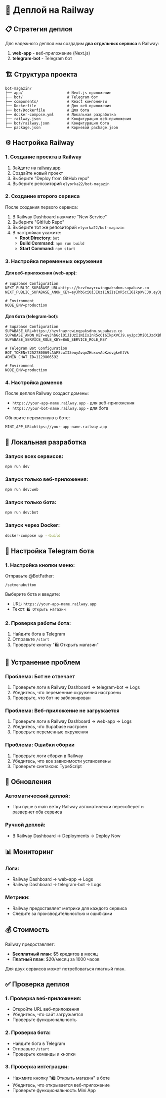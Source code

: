 # 🚀 Деплой на Railway

## 📋 Стратегия деплоя

Для надежного деплоя мы создадим **два отдельных сервиса** в Railway:
1. **web-app** - веб-приложение (Next.js)
2. **telegram-bot** - Telegram бот

## 🏗️ Структура проекта

```
bot-magazin/
├── app/                    # Next.js приложение
├── bot/                    # Telegram бот
├── components/             # React компоненты
├── Dockerfile              # Для веб-приложения
├── bot/Dockerfile          # Для бота
├── docker-compose.yml      # Локальная разработка
├── railway.json            # Конфигурация веб-приложения
├── bot/railway.json        # Конфигурация бота
└── package.json            # Корневой package.json
```

## ⚙️ Настройка Railway

### 1. Создание проекта в Railway

1. Зайдите на [railway.app](https://railway.app)
2. Создайте новый проект
3. Выберите "Deploy from GitHub repo"
4. Выберите репозиторий `elyorka22/bot-magazin`

### 2. Создание второго сервиса

После создания первого сервиса:
1. В Railway Dashboard нажмите "New Service"
2. Выберите "GitHub Repo"
3. Выберите тот же репозиторий `elyorka22/bot-magazin`
4. В настройках укажите:
   - **Root Directory**: `bot`
   - **Build Command**: `npm run build`
   - **Start Command**: `npm start`

### 3. Настройка переменных окружения

#### Для веб-приложения (web-app):
```env
# Supabase Configuration
NEXT_PUBLIC_SUPABASE_URL=https://hzvfnayrcwinqpaksdnm.supabase.co
NEXT_PUBLIC_SUPABASE_ANON_KEY=eyJhbGciOiJIUzI1NiIsInR5cCI6IkpXVCJ9.eyJpc3MiOiJzdXBhYmFzZSIsInJlZiI6Imh6dmZuYXlyY3dpbnFwYWtzZG5tIiwicm9sZSI6ImFub24iLCJpYXQiOjE3NTU0NDA5MzYsImV4cCI6MjA3MTAxNjkzNn0.TrnsqlL1hx48t4VUeqg_vFgXvb2ZUbdrZb8Ult3zL7o

# Environment
NODE_ENV=production
```

#### Для бота (telegram-bot):
```env
# Supabase Configuration
SUPABASE_URL=https://hzvfnayrcwinqpaksdnm.supabase.co
SUPABASE_ANON_KEY=eyJhbGciOiJIUzI1NiIsInR5cCI6IkpXVCJ9.eyJpc3MiOiJzdXBhYmFzZSIsInJlZiI6Imh6dmZuYXlyY3dpbnFwYWtzZG5tIiwicm9sZSI6ImFub24iLCJpYXQiOjE3NTU0NDA5MzYsImV4cCI6MjA3MTAxNjkzNn0.TrnsqlL1hx48t4VUeqg_vFgXvb2ZUbdrZb8Ult3zL7o
SUPABASE_SERVICE_ROLE_KEY=ВАШ_SERVICE_ROLE_KEY

# Telegram Bot Configuration
BOT_TOKEN=7252780069:AAFScwII3euyAvqmZHuxxvAoKzovgkeKtVk
ADMIN_CHAT_ID=1129806592

# Environment
NODE_ENV=production
```

### 4. Настройка доменов

После деплоя Railway создаст домены:
- `https://your-app-name.railway.app` - для веб-приложения
- `https://your-bot-name.railway.app` - для бота

Обновите переменную в боте:
```env
MINI_APP_URL=https://your-app-name.railway.app
```

## 🔧 Локальная разработка

### Запуск всех сервисов:
```bash
npm run dev
```

### Запуск только веб-приложения:
```bash
npm run dev:web
```

### Запуск только бота:
```bash
npm run dev:bot
```

### Запуск через Docker:
```bash
docker-compose up --build
```

## 📱 Настройка Telegram бота

### 1. Настройка кнопки меню:
Отправьте @BotFather:
```
/setmenubutton
```

Выберите бота и введите:
- URL: `https://your-app-name.railway.app`
- Текст: `🛍 Открыть магазин`

### 2. Проверка работы бота:
1. Найдите бота в Telegram
2. Отправьте `/start`
3. Проверьте кнопку "🛍 Открыть магазин"

## 🚨 Устранение проблем

### Проблема: Бот не отвечает
1. Проверьте логи в Railway Dashboard → telegram-bot → Logs
2. Убедитесь, что переменные окружения настроены
3. Проверьте, что бот не заблокирован

### Проблема: Веб-приложение не загружается
1. Проверьте логи в Railway Dashboard → web-app → Logs
2. Убедитесь, что Supabase настроен
3. Проверьте переменные окружения

### Проблема: Ошибки сборки
1. Проверьте логи сборки в Railway
2. Убедитесь, что все зависимости установлены
3. Проверьте синтаксис TypeScript

## 🔄 Обновления

### Автоматический деплой:
- При пуше в main ветку Railway автоматически пересоберет и развернет оба сервиса

### Ручной деплой:
- В Railway Dashboard → Deployments → Deploy Now

## 📊 Мониторинг

### Логи:
- Railway Dashboard → web-app → Logs
- Railway Dashboard → telegram-bot → Logs

### Метрики:
- Railway предоставляет метрики для каждого сервиса
- Следите за производительностью и ошибками

## 💰 Стоимость

Railway предоставляет:
- **Бесплатный план**: $5 кредитов в месяц
- **Платный план**: $20/месяц за 1000 часов

Для двух сервисов может потребоваться платный план.

## ✅ Проверка деплоя

### 1. Проверка веб-приложения:
- Откройте URL веб-приложения
- Убедитесь, что сайт загружается
- Проверьте функциональность

### 2. Проверка бота:
- Найдите бота в Telegram
- Отправьте `/start`
- Проверьте команды и кнопки

### 3. Проверка интеграции:
- Нажмите кнопку "🛍 Открыть магазин" в боте
- Убедитесь, что открывается веб-приложение
- Проверьте функциональность Mini App 